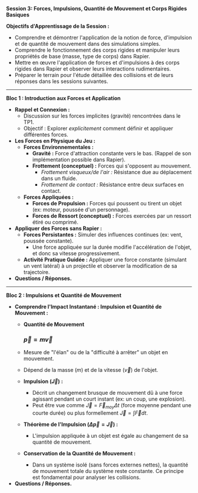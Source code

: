 
**Session 3: Forces, Impulsions, Quantité de Mouvement et Corps Rigides Basiques**

**Objectifs d'Apprentissage de la Session :**


*   Comprendre et démontrer l'application de la notion de force, d'impulsion et de quantité de mouvement dans des simulations simples.
*   Comprendre le fonctionnement des corps rigides et manipuler leurs propriétés de base (masse, type de corps) dans Rapier.
*   Mettre en œuvre l'application de forces et d'impulsions à des corps rigides dans Rapier et observer leurs interactions rudimentaires.
*   Préparer le terrain pour l'étude détaillée des collisions et de leurs réponses dans les sessions suivantes.

---

**Bloc 1 : Introduction aux Forces et Application**

*   **Rappel et Connexion :**
    *   Discussion sur les forces implicites (gravité) rencontrées dans le TP1.
    *   Objectif : Explorer *explicitement* comment définir et appliquer différentes forces.
*   **Les Forces en Physique du Jeu :**
    *   **Forces Environnementales :**
        *   **Gravité :** Force d'attraction constante vers le bas. (Rappel de son implémentation possible dans Rapier).
        *   **Frottement (conceptuel) :** Forces qui s'opposent au mouvement.
            *   *Frottement visqueux/de l'air :* Résistance due au déplacement dans un fluide.
            *   *Frottement de contact :* Résistance entre deux surfaces en contact.
    *   **Forces Appliquées :**
        *   **Forces de Propulsion :** Forces qui poussent ou tirent un objet (ex: moteur, poussée d'un personnage).
        *   **Forces de Ressort (conceptuel) :** Forces exercées par un ressort étiré ou comprimé.
*   **Appliquer des Forces sans Rapier :**
    *   **Forces Persistantes :** Simuler des influences continues (ex: vent, poussée constante).
        *   Une force appliquée sur la durée modifie l'accélération de l'objet, et donc sa vitesse progressivement.
    *   **Activité Pratique Guidée :** Appliquer une force constante (simulant un vent latéral) à un projectile et observer la modification de sa trajectoire.
*   **Questions / Réponses.**

---

**Bloc 2 : Impulsions et Quantité de Mouvement**

*   **Comprendre l'Impact Instantané : Impulsion et Quantité de Mouvement :**
    *   **Quantité de Mouvement**

         ###    $\vec{p} = m \vec{v}$
        
    *   Mesure de "l'élan" ou de la "difficulté à arrêter" un objet en mouvement.
    *   Dépend de la masse ($m$) et de la vitesse ($\vec{v}$) de l'objet.
    
    *   **Impulsion ($\vec{J}$) :**
        *   Décrit un changement brusque de mouvement dû à une force agissant pendant un court instant (ex: un coup, une explosion).
        *   Peut être vue comme $\vec{J} = \vec{F}_{moy} \Delta t$ (force moyenne pendant une courte durée) ou plus formellement $\vec{J} = \int \vec{F} dt$.
    *   **Théorème de l'Impulsion ($\Delta \vec{p} = \vec{J}$) :**
        *   L'impulsion appliquée à un objet est égale au changement de sa quantité de mouvement.
    *   **Conservation de la Quantité de Mouvement :**
        *   Dans un système isolé (sans forces externes nettes), la quantité de mouvement totale du système reste constante. Ce principe est fondamental pour analyser les collisions.
*   **Questions / Réponses.**

